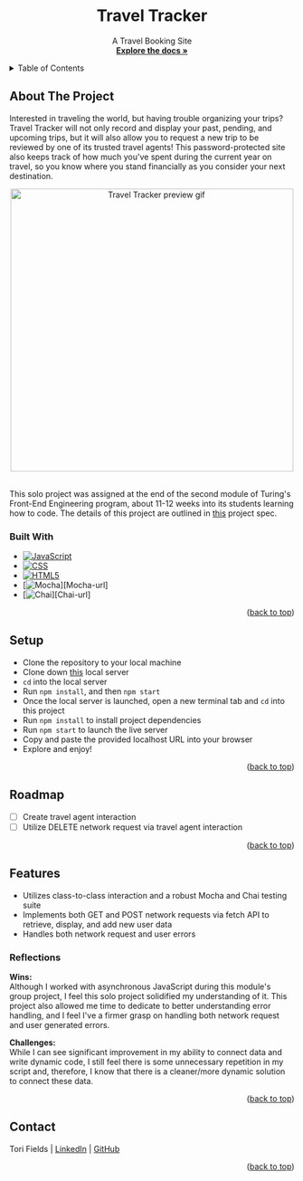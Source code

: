 <a name="readme-top"></a>

<!-- HEADER -->
<h1 align="center">Travel Tracker</h3>
  <p align="center">
    A Travel Booking Site
    </br>
    <a href="https://github.com/vfields/travel-tracker"><strong>Explore the docs »</strong></a>
  </p>
</div>

<!-- TABLE OF CONTENTS -->
<details>
  <summary>Table of Contents</summary>
  <ol>
    <li>
      <a href="#about-the-project">About The Project</a>
      <ul>
        <li><a href="#built-with">Built With</a></li>
      </ul>
    </li>
    <li><a href="#setup">Setup</a></li>
    <li><a href="#roadmap">Roadmap</a></li>
    <li>
        <a href="#features">Features</a>
        <ul>
            <li><a href="#reflections">Reflections</a>
        </ul>
    </li>
    <li><a href="#contact">Contact</a></li>
  </ol>
</details>

## About The Project
Interested in traveling the world, but having trouble organizing your trips? Travel Tracker will not only record and display your past, pending, and upcoming trips, but it will also allow you to request a new trip to be reviewed by one of its trusted travel agents! This password-protected site also keeps track of how much you've spent during the current year on travel, so you know where you stand financially as you consider your next destination.
<br>
<p align="center">
    <img width="500" src="https://media.giphy.com/media/JpoDBwkRLFbMkR3Cks/giphy.gif" alt="Travel Tracker preview gif">
</p>
<br />
This solo project was assigned at the end of the second module of Turing's Front-End Engineering program, about 11-12 weeks into its students learning how to code. The details of this project are outlined in <a href="https://frontend.turing.edu/projects/travel-tracker.html">this</a> project spec.

### Built With

* [![JavaScript][JavaScript.com]][JavaScript-url]
* [![CSS][w3.org/Style/CSS/Overview.en.html]][CSS-url]
* [![HTML5][w3.org]][HTML-url]
* [![Mocha][https://mochajs.org/]][Mocha-url]
* [![Chai][https://www.chaijs.com/]][Chai-url]

<p align="right">(<a href="#readme-top">back to top</a>)</p>

## Setup
- Clone the repository to your local machine
- Clone down <a href="https://github.com/turingschool-examples/travel-tracker-api">this</a> local server
- `cd` into the local server
- Run `npm install`, and then `npm start`
- Once the local server is launched, open a new terminal tab and `cd` into this project
- Run `npm install` to install project dependencies
- Run `npm start` to launch the live server
- Copy and paste the provided localhost URL into your browser
- Explore and enjoy!

<p align="right">(<a href="#readme-top">back to top</a>)</p>

## Roadmap

- [ ] Create travel agent interaction
- [ ] Utilize DELETE network request via travel agent interaction

<p align="right">(<a href="#readme-top">back to top</a>)</p>

## Features

- Utilizes class-to-class interaction and a robust Mocha and Chai testing suite
- Implements both GET and POST network requests via fetch API to retrieve, display, and add new user data
- Handles both network request and user errors

### Reflections
<b>Wins:</b><br>
Although I worked with asynchronous JavaScript during this module's group project, I feel this solo project solidified my understanding of it. This project also allowed me time to dedicate to better understanding error handling, and I feel I've a firmer grasp on handling both network request and user generated errors.
<p>
<b>Challenges:</b><br>
While I can see significant improvement in my ability to connect data and write dynamic code, I still feel there is some unnecessary repetition in my script and, therefore, I know that there is a cleaner/more dynamic solution to connect these data.

<p align="right">(<a href="#readme-top">back to top</a>)</p>

## Contact

Tori Fields | [LinkedIn](https://www.linkedin.com/in/victoria-ashley-fields/) | [GitHub](https://github.com/vfields)<br>

<p align="right">(<a href="#readme-top">back to top</a>)</p>

<!-- MARKDOWN LINKS & IMAGES -->
[linkedin-shield]: https://img.shields.io/badge/-LinkedIn-black.svg?style=for-the-badge&logo=linkedin&colorB=555
[linkedin-url]: https://linkedin.com/in/matthew-press-813961246/
[product-demo]: images/demo.gif
[JavaScript.com]: https://img.shields.io/badge/-JavaScript-yellow
[JavaScript-url]: https://www.javascript.com/
[w3.org/Style/CSS/Overview.en.html]: https://img.shields.io/badge/-CSS-blue
[CSS-url]: https://www.w3.org/Style/CSS/Overview.en.html
[w3.org]: https://img.shields.io/badge/-HTML5-red
[HTML-url]: https://www.w3.org/
[Mocha-url]: https://mochajs.org/
[https://mochajs.org/]: https://img.shields.io/badge/Mocha-8D6748?style=for-the-badge&logo=Mocha&logoColor=white
[Chai-url]: https://www.chaijs.com/
[https://www.chaijs.com/]: https://img.shields.io/badge/Chai-A30701?style=for-the-badge&logo=chai&logoColor=white

